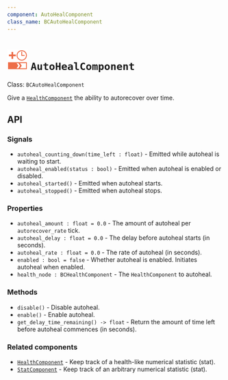 ```yaml
---
component: AutoHealComponent
class_name: BCAutoHealComponent
---
```


# <img src="../addons/bc-components/stat/auto_heal.svg" width="48" height="48"> `AutoHealComponent`

Class: `BCAutoHealComponent`

Give a [`HealthComponent`](health.md) the ability to autorecover over time.

## API

### Signals

- `autoheal_counting_down(time_left : float)` - Emitted while autoheal is waiting to start.
- `autoheal_enabled(status : bool)` - Emitted when autoheal is enabled or disabled.
- `autoheal_started()` - Emitted when autoheal starts.
- `autoheal_stopped()` - Emitted when autoheal stops.

### Properties

- `autoheal_amount : float = 0.0` - The amount of autoheal per `autorecover_rate` tick.
- `autoheal_delay : float = 0.0` - The delay before autoheal starts (in seconds).
- `autoheal_rate : float = 0.0` - The rate of autoheal (in seconds).
- `enabled : bool = false` - Whether autoheal is enabled.  Initiates autoheal when enabled.
- `health_node : BCHealthComponent` - The `HealthComponent` to autoheal.

### Methods

- `disable()` - Disable autoheal.
- `enable()` - Enable autoheal.
- `get_delay_time_remaining() -> float` - Return the amount of time left before autoheal commences (in seconds).

### Related components

- [`HealthComponent`](health.md) - Keep track of a health-like numerical statistic (stat).
- [`StatComponent`](stat.md) - Keep track of an arbitrary numerical statistic (stat).
